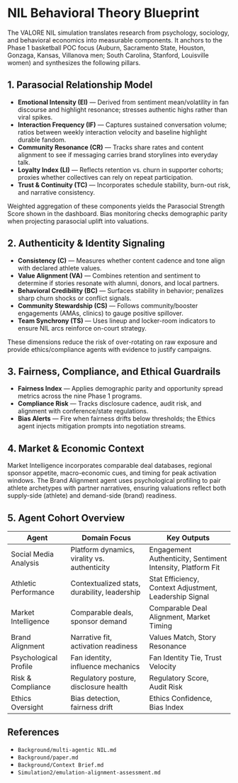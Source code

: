 # NIL Behavioral Theory Blueprint

The VALORE NIL simulation translates research from psychology, sociology, and behavioral economics into measurable components. It anchors to the Phase 1 basketball POC focus (Auburn, Sacramento State, Houston, Gonzaga, Kansas, Villanova men; South Carolina, Stanford, Louisville women) and synthesizes the following pillars.

## 1. Parasocial Relationship Model

- **Emotional Intensity (EI)** — Derived from sentiment mean/volatility in fan discourse and highlight resonance; stresses authentic highs rather than viral spikes.
- **Interaction Frequency (IF)** — Captures sustained conversation volume; ratios between weekly interaction velocity and baseline highlight durable fandom.
- **Community Resonance (CR)** — Tracks share rates and content alignment to see if messaging carries brand storylines into everyday talk.
- **Loyalty Index (LI)** — Reflects retention vs. churn in supporter cohorts; proxies whether collectives can rely on repeat participation.
- **Trust & Continuity (TC)** — Incorporates schedule stability, burn-out risk, and narrative consistency.

Weighted aggregation of these components yields the Parasocial Strength Score shown in the dashboard. Bias monitoring checks demographic parity when projecting parasocial uplift into valuations.

## 2. Authenticity & Identity Signaling

- **Consistency (C)** — Measures whether content cadence and tone align with declared athlete values.
- **Value Alignment (VA)** — Combines retention and sentiment to determine if stories resonate with alumni, donors, and local partners.
- **Behavioral Credibility (BC)** — Surfaces stability in behavior; penalizes sharp churn shocks or conflict signals.
- **Community Stewardship (CS)** — Follows community/booster engagements (AMAs, clinics) to gauge positive spillover.
- **Team Synchrony (TS)** — Uses lineup and locker-room indicators to ensure NIL arcs reinforce on-court strategy.

These dimensions reduce the risk of over-rotating on raw exposure and provide ethics/compliance agents with evidence to justify campaigns.

## 3. Fairness, Compliance, and Ethical Guardrails

- **Fairness Index** — Applies demographic parity and opportunity spread metrics across the nine Phase 1 programs.
- **Compliance Risk** — Tracks disclosure cadence, audit risk, and alignment with conference/state regulations.
- **Bias Alerts** — Fire when fairness drifts below thresholds; the Ethics agent injects mitigation prompts into negotiation streams.

## 4. Market & Economic Context

Market Intelligence incorporates comparable deal databases, regional sponsor appetite, macro-economic cues, and timing for peak activation windows. The Brand Alignment agent uses psychological profiling to pair athlete archetypes with partner narratives, ensuring valuations reflect both supply-side (athlete) and demand-side (brand) readiness.

## 5. Agent Cohort Overview

| Agent | Domain Focus | Key Outputs |
|-------|--------------|-------------|
| Social Media Analysis | Platform dynamics, virality vs. authenticity | Engagement Authenticity, Sentiment Intensity, Platform Fit |
| Athletic Performance | Contextualized stats, durability, leadership | Stat Efficiency, Context Adjustment, Leadership Signal |
| Market Intelligence | Comparable deals, sponsor demand | Comparable Deal Alignment, Market Timing |
| Brand Alignment | Narrative fit, activation readiness | Values Match, Story Resonance |
| Psychological Profile | Fan identity, influence mechanics | Fan Identity Tie, Trust Velocity |
| Risk & Compliance | Regulatory posture, disclosure health | Regulatory Score, Audit Risk |
| Ethics Oversight | Bias detection, fairness drift | Ethics Confidence, Bias Index |

## References

- `Background/multi-agentic NIL.md`
- `Background/paper.md`
- `Background/Context Brief.md`
- `Simulation2/emulation-alignment-assessment.md`
